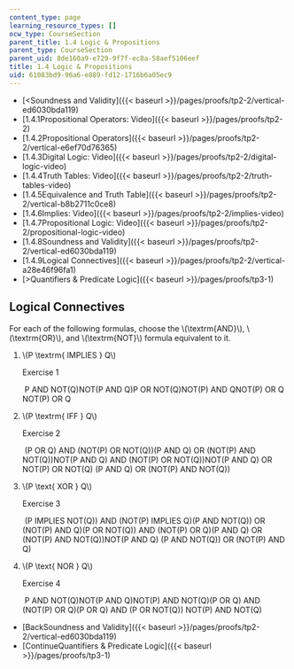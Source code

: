 ```yaml
---
content_type: page
learning_resource_types: []
ocw_type: CourseSection
parent_title: 1.4 Logic & Propositions
parent_type: CourseSection
parent_uid: 8de160a9-e729-9f7f-ec8a-58aef5106eef
title: 1.4 Logic & Propositions
uid: 61083bd9-96a6-e889-fd12-1716b6a05ec9
---
```


*   [\<Soundness and Validity]({{< baseurl >}}/pages/proofs/tp2-2/vertical-ed6030bda119)
*   [1.4.1Propositional Operators: Video]({{< baseurl >}}/pages/proofs/tp2-2)
*   [1.4.2Propositional Operators]({{< baseurl >}}/pages/proofs/tp2-2/vertical-e6ef70d76365)
*   [1.4.3Digital Logic: Video]({{< baseurl >}}/pages/proofs/tp2-2/digital-logic-video)
*   [1.4.4Truth Tables: Video]({{< baseurl >}}/pages/proofs/tp2-2/truth-tables-video)
*   [1.4.5Equivalence and Truth Table]({{< baseurl >}}/pages/proofs/tp2-2/vertical-b8b2711c0ce8)
*   [1.4.6Implies: Video]({{< baseurl >}}/pages/proofs/tp2-2/implies-video)
*   [1.4.7Propositional Logic: Video]({{< baseurl >}}/pages/proofs/tp2-2/propositional-logic-video)
*   [1.4.8Soundness and Validity]({{< baseurl >}}/pages/proofs/tp2-2/vertical-ed6030bda119)
*   [1.4.9Logical Connectives]({{< baseurl >}}/pages/proofs/tp2-2/vertical-a28e46f96fa1)
*   [\>Quantifiers & Predicate Logic]({{< baseurl >}}/pages/proofs/tp3-1)

Logical Connectives
-------------------

  

For each of the following formulas, choose the \\(\\textrm{AND}\\), \\(\\textrm{OR}\\), and \\(\\textrm{NOT}\\) formula equivalent to it.

1.  \\(P \\textrm{ IMPLIES } Q\\)  
      
    
    Exercise 1
    
    &nbsp;P AND NOT(Q)NOT(P AND Q)P OR NOT(Q)NOT(P) AND QNOT(P) OR Q NOT(P) OR Q&nbsp;
    
2.  \\(P \\textrm{ IFF } Q\\)  
      
    
    Exercise 2
    
    &nbsp;(P OR Q) AND (NOT(P) OR NOT(Q))(P AND Q) OR (NOT(P) AND NOT(Q))NOT(P AND Q) AND (NOT(P) OR NOT(Q))NOT(P AND Q) OR NOT(P) OR NOT(Q) (P AND Q) OR (NOT(P) AND NOT(Q))&nbsp;
    
3.  \\(P \\text{ XOR } Q\\)  
      
    
    Exercise 3
    
    &nbsp;(P IMPLIES NOT(Q)) AND (NOT(P) IMPLIES Q)(P AND NOT(Q)) OR (NOT(P) AND Q)(P OR NOT(Q)) AND (NOT(P) OR Q)(P AND Q) OR (NOT(P) AND NOT(Q))NOT(P AND Q) (P AND NOT(Q)) OR (NOT(P) AND Q)&nbsp;
    
4.  \\(P \\text{ NOR } Q\\)  
      
    
    Exercise 4
    
    &nbsp;P AND NOT(Q)NOT(P AND Q)NOT(P) AND NOT(Q)(P OR Q) AND (NOT(P) OR Q)(P OR Q) AND (P OR NOT(Q)) NOT(P) AND NOT(Q)&nbsp;
    

*   [BackSoundness and Validity]({{< baseurl >}}/pages/proofs/tp2-2/vertical-ed6030bda119)
*   [ContinueQuantifiers & Predicate Logic]({{< baseurl >}}/pages/proofs/tp3-1)